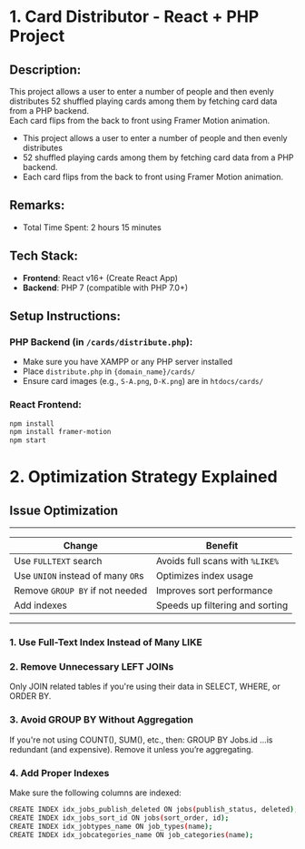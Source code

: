 # 1. Card Distributor - React + PHP Project

## Description:
This project allows a user to enter a number of people and then evenly distributes 52 shuffled playing cards among them by fetching card data from a PHP backend.  
Each card flips from the back to front using Framer Motion animation.
 * This project allows a user to enter a number of people and then evenly distributes
 * 52 shuffled playing cards among them by fetching card data from a PHP backend.
 * Each card flips from the back to front using Framer Motion animation.

## Remarks:
- Total Time Spent: 2 hours 15 minutes

## Tech Stack:
- **Frontend**: React v16+ (Create React App)
- **Backend**: PHP 7 (compatible with PHP 7.0+)

## Setup Instructions:

### PHP Backend (in `/cards/distribute.php`):
- Make sure you have XAMPP or any PHP server installed
- Place `distribute.php` in `{domain_name}/cards/`
- Ensure card images (e.g., `S-A.png`, `D-K.png`) are in `htdocs/cards/`

### React Frontend:
```bash
npm install
npm install framer-motion
npm start
```

# 2. Optimization Strategy Explained
## Issue	Optimization
---------------------------------------------------------------------------
| Change                            | Benefit                              |
| --------------------------------- | ------------------------------------ |
| Use `FULLTEXT` search             | Avoids full scans with `%LIKE%`      |
| Use `UNION` instead of many `OR`s | Optimizes index usage                |
| Remove `GROUP BY` if not needed   | Improves sort performance            |
| Add indexes                       | Speeds up filtering and sorting      |
---------------------------------------------------------------------------
### 1. Use Full-Text Index Instead of Many LIKE

### 2. Remove Unnecessary LEFT JOINs
Only JOIN related tables if you're using their data in SELECT, WHERE, or ORDER BY.

### 3. Avoid GROUP BY Without Aggregation
If you're not using COUNT(), SUM(), etc., then:
GROUP BY Jobs.id
…is redundant (and expensive). Remove it unless you’re aggregating.

### 4. Add Proper Indexes
Make sure the following columns are indexed:
```bash
CREATE INDEX idx_jobs_publish_deleted ON jobs(publish_status, deleted);
CREATE INDEX idx_jobs_sort_id ON jobs(sort_order, id);
CREATE INDEX idx_jobtypes_name ON job_types(name);
CREATE INDEX idx_jobcategories_name ON job_categories(name);
```
